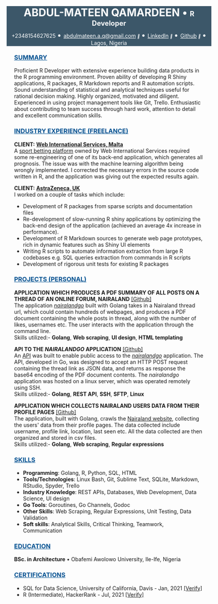 <link rel="stylesheet" href="https://cdnjs.cloudflare.com/ajax/libs/font-awesome/4.7.0/css/font-awesome.min.css">

<div>
<div style = "background-color:#3C5769; color:white; margin:-20px">
<h1>
<center>
<span style = 'color: white'>ABDUL-MATEEN QAMARDEEN</span>
<span style = 'color: white'> &#x2022 </span>
<span style = 'font-size: 65%;color:white'>R Developer</span>
</center/>
</h1>

<!-- <hr style = "background-color:gray;border-width:0;height:2px"> -->

<div style="text-align:center; margin-top:-10px; color:white">
+2348154627625
<span style = 'color: white; font-size:20px'> &#x2022 </span>
<a href="mailto:abdulmateen.a.q@gmail.com" style='color:white'>abdulmateen.a.q@gmail.com</a>
<i style="font-size:10px" class="fa">&#xf08e</i>
<span style = 'color: white; font-size:20px'> &#x2022 </span>
<a href="https://www.linkedin.com/in/abdulmateenqamardeen/" style='color:white'>LinkedIn</a>
<i style="font-size:10px" class="fa">&#xf08e</i>
<span style = 'color: white; font-size:20px'> &#x2022 </span>
<a href="https://github.com/DISCRETEboi/" style='color:white'>Github</a>
<i style="font-size:10px" class="fa">&#xf08e</i>
<span style = 'color: white; font-size:20px'> &#x2022 </span>
Lagos, Nigeria
</div>
</div>

<br />

<h3><u span style = 'color: #005090'>SUMMARY</u></h3>

Proficient R Developer with extensive experience building data products in the R programming environment. Proven ability of developing R Shiny applications, R packages, R Markdown reports and R automation scripts. Sound understanding of statistical and analytical techniques useful for rational decision making. Highly organized, motivated and diligent. Experienced in using project management tools like Git, Trello. Enthusiastic about contributing to team success through hard work, attention to detail and excellent communication skills.

<h3><u style = 'color:#005090'>INDUSTRY EXPERIENCE (FREELANCE)</u></h3>

**CLIENT:** [**Web International Services, Malta**](https://www.wis-ltd.net/)  
A [sport betting platform](https://www.thepunterspage.com/kickform/) owned by Web International Services required some re-engineering of one of its back-end application, which generates all prognosis. The issue was with the machine learning algorithm being wrongly implemented. I corrected the necessary errors in the source code written in R, and the application was giving out the expected results again.

**CLIENT:** [**AstraZeneca, UK**](https://www.astrazeneca.com/)  
I worked on a couple of tasks which include:  
- Development of R packages from sparse scripts and documentation files  
- Re-development of slow-running R shiny applications by optimizing the back-end design of the application (achieved an average 4x increase in performance).  
- Development of R Markdown sources to generate web page prototypes, rich in dynamic features such as Shiny UI elements
- Writing R scripts to automate information extraction from large R codebases e.g. SQL queries extraction from commands in R scripts  
- Development of rigorous unit tests for existing R packages  

<h3><u span style = 'color: #005090'>PROJECTS (PERSONAL)</u></h3>

<b>APPLICATION WHICH PRODUCES A PDF SUMMARY OF ALL POSTS ON A THREAD OF AN ONLINE FORUM, NAIRALAND</b>
[[Github]](https://github.com/DISCRETEboi/nairaland-go)  
The application [*nairalandgo*](https://github.com/DISCRETEboi/nairaland-go) built with Golang takes in a Nairaland thread url, which could contain hundreds of webpages, and produces a PDF document containing the whole posts in thread, along with the number of likes, usernames etc. The user interacts with the application through the command line.  
Skills utilized:- **Golang**, **Web scraping**, **UI design**, **HTML templating**

<b>API TO THE <i>NAIRALANDGO</i> APPLICATION</b>
[[Github]](https://github.com/DISCRETEboi/nairaland-go-api)  
An [API](https://github.com/DISCRETEboi/nairaland-go-api) was built to enable public access to the [*nairalandgo*](https://github.com/DISCRETEboi/nairaland-go) application. The API, developed in Go, was designed to accept an HTTP POST request containing the thread link as JSON data, and returns as response the base64 encoding of the PDF document contents. The *nairalandgo* application was hosted on a linux server, which was operated remotely using SSH.  
Skills utilized:- **Golang**, **REST API**, **SSH**, **SFTP**, **Linux**

<b>APPLICATION WHICH COLLECTS NAIRALAND USERS DATA FROM THEIR PROFILE PAGES</b>
[[Github]](https://github.com/DISCRETEboi/nairaland-data-scrape)  
The application, built with Golang, crawls the [Nairaland website](https://www.nairaland.com/), collecting the users' data from their profile pages. The data collected include username, profile link, location, last seen etc. All the data collected are then organized and stored in csv files.  
Skills utilized:- **Golang**, **Web scraping**, **Regular expressions**

<h3><u span style = 'color: #005090'>SKILLS</u></h3>

<ul>
<li><b>Programming</b>: Golang, R, Python, SQL, HTML</li>
<li><b>Tools/Technologies</b>: Linux Bash, Git, Sublime Text, SQLite, Markdown, RStudio, Spyder, Trello</li>
<li><b>Industry Knowledge</b>: REST APIs, Databases, Web Development, Data Science, UI design</li>
<li><b>Go Tools</b>: Goroutines, Go Channels, Godoc</li>
<li><b>Other Skills</b>: Web Scraping, Regular Expressions, Unit Testing, Data Validation</li>
<li><b>Soft skills</b>: Analytical Skills, Critical Thinking, Teamwork, Communication</li>
</ul>

<h3><u span style = 'color: #005090'>EDUCATION</u></h3>

<div>
<b>BSc. in Architecture</b>
&#x2022
Obafemi Awolowo University, Ile-Ife, Nigeria
</div>

<h3><u span style = 'color: #005090'>CERTIFICATIONS</u></h3>

- SQL for Data Science, University of California, Davis - Jan, 2021 [[Verify]](https://www.coursera.org/account/accomplishments/verify/D6XQBUEZ4YR6?utm_source%3Dandroid%26utm_medium%3Dcertificate%26utm_content%3Dcert_image%26utm_campaign%3Dsharing_cta%26utm_product%3Dcourse)
- R (Intermediate), HackerRank - Jul, 2021 [[Verify]](https://www.hackerrank.com/certificates/f8006c3f3635)


